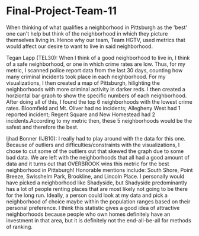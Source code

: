 # Final-Project-Team-11
When thinking of what qualifies a neighborhood in Pittsburgh as the 'best' one can't help but think of the neighborhood in which they picture themselves living in. Hence why our team, Team HGTV, used metrics that would affect our desire to want to live in said neighborhood.

Tegan Lapp (TEL30): When I think of a good neighborhood to live in, I think of a safe neighborhood, or one in which crime rates are low. Thus, for my metric, I scanned police report data from the last 30 days, counting how many criminal incidents took place in each neighborhood. For my visualizations, I then created a map of Pittsburgh, hilighting the neighborhoods with more criminal activity in darker reds. I then created a horziontal bar graoh to show the specific numbers of each neighborhood. After doing all of this, I found the top 6 neighborhoods with the lowest crime rates. Bloomfield and Mt. Oliver had no incidents; Allegheny West had 1 reported incident; Regent Square and New Homestead had 2 incidents.According to my metric then, these 5 neighborhoods would be the safest and therefore the best.


Ijhad Bonner (IJB10): I really had to play around with the data for this one. Because of outliers and difficulties/constraints with the visualizations, I chose to cut some of the outliers out that skewed the graph due to some bad data. We are left with the neighborhoods that all had a good amount of data and it turns out that OVERBROOK wins this metric for the best neighborhood in Pittsburgh! Honorable mentions include: South Shore, Point Breeze, Swisshelm Park, Brookline, and Lincoln Place. I personally would have picked a neighborhood like Shadyside, but Shadyside predominantly has a lot of people renting places that are most likely not going to be there for the long run. Ideally, a person could look at my data and pick a neighborhood of choice maybe within the population ranges based on their personal preference. I think this statistic gives a good idea of attractive neighborhoods because people who own homes definitely have an investment in that area, but it is definitely not the end-all-be-all for methods of ranking. 
